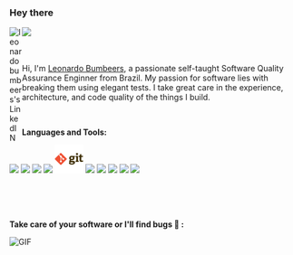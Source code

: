 

### Hey there    

<a href="https://www.linkedin.com/in/leonardo-bumbeers-16262911b/">
  <img align="left" alt="leonardobumbeers's LinkedIN" width="22px" src="https://raw.githubusercontent.com/peterthehan/peterthehan/master/assets/linkedin.svg" />
</a>


![](https://visitor-badge.glitch.me/badge?page_id=leonardobumbeers.leonardobumbeers)

<br />

Hi, I'm [Leonardo Bumbeers](https://www.linkedin.com/in/leonardo-bumbeers-16262911b/), a passionate self-taught Software Quality Assurance Enginner from Brazil. My passion for software lies with breaking them using elegant tests. I take great care in the experience, architecture, and code quality of the things I build.


<br />

**Languages and Tools:**  

<code><img height="50" src="https://upload.wikimedia.org/wikipedia/en/thumb/3/30/Java_programming_language_logo.svg/300px-Java_programming_language_logo.svg.png"></code>
<code><img height="50" src="https://camo.githubusercontent.com/8d56e87edf99e89bfc457cd62462e0b7aae19e6b197b1df5c542d474d8d76f81/68747470733a2f2f646576656c6f7065722e6665646f726170726f6a6563742e6f72672f7374617469632f6c6f676f2f6373686172702e706e67"></code>
<code><img height="50" src="https://avatars.githubusercontent.com/u/210414?s=280&v=4"></code>
<code><img height="50" src="https://image.flaticon.com/icons/png/512/29/29165.png"></code>
<code><img height="50" src="https://raw.githubusercontent.com/github/explore/80688e429a7d4ef2fca1e82350fe8e3517d3494d/topics/git/git.png"></code>
<code><img height="50" src="https://steemitimages.com/p/HNWT6DgoBc14riaEeLCzGYopkqYBKxpGKqfNWfgr368M9WqLXbwNTCiedpxTyzVAUARNhX4LG72TVSp5TNsjELZiChzrFsD9oiadYZep51eXycpABzhEfiaehrv"></code>
<code><img height="50" src="https://camo.githubusercontent.com/7385af6b55cfc953b4184bc390ec0f1c7f7f57e571b9bf324b9c62ce28185d81/687474703a2f2f692e696d6775722e636f6d2f397233784f46382e706e67"></code>
<code><img height="50" src="https://avatars.githubusercontent.com/u/320565?s=180&v=4"></code>
<code><img height="50" src="https://user-images.githubusercontent.com/2676579/34940598-17cc20f0-f9be-11e7-8c6d-f0190d502d64.png"></code>
<code><img height="50" src="https://camo.githubusercontent.com/0a16218f80a1832b5244500de2367b6985e2077efc4cd1f0c71dc38a4a348740/68747470733a2f2f6a656e6b696e732e696f2f696d616765732f6c6f676f732f6a656e6b696e732f6a656e6b696e732e706e67"></code>


<br />
<br />
<br />

**Take care of your software or I'll find bugs 🐞 :**  

<p align="left"> <img src="https://media.giphy.com/media/26vUEEA0eLwZykG40/giphy.gif" alt="GIF" />




